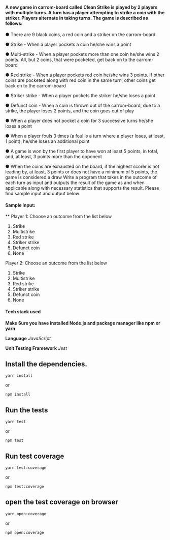 

#### A new game in carrom-board called ​Clean Strike is played by 2 players with multiple ​turn​s. A turn has a player attempting to strike a coin with the striker. Players alternate in taking turns. The game is described as follows:
● There are 9 black coins, a red coin and a striker on the carrom-board

● Strike​ - When a player pockets a coin he/she wins a point

● Multi-strike - When a player pockets more than one coin he/she wins 2 points. All, but 2
coins, that were pocketed, get back on to the carrom-board

● Red strike - When a player pockets red coin he/she wins 3 points. If other coins are
pocketed along with red coin in the same turn, other coins get back on to the
carrom-board

● Striker strike​ - When a player pockets the striker he/she loses a point

● Defunct coin - When a coin is thrown out of the carrom-board, due to a strike, the player
loses 2 points, and the coin goes out of play

● When a player does not pocket a coin for 3 successive turns he/she loses a point

● When a player ​fouls 3 times (a ​foul is a turn where a player loses, at least, 1 point),
he/she loses an additional point

● A ​game is won by the first player to have won at least 5 points, in total, and, at least, 3
points more than the opponent

● When the coins are exhausted on the board, if the highest scorer is not leading by, at
least, 3 points or does not have a minimum of 5 points, the game is considered a draw
Write a program that takes in the outcome of each turn as input and outputs the result of the game as and when applicable along with necessary statistics that supports the result.
 Please find sample input and output below:

#### Sample Input: ####
** Player 1: Choose an outcome from the list below

1. Strike
2. Multistrike
3. Red strike
4. Striker strike
5. Defunct coin
6. None

Player 2: Choose an outcome from the list below
1. Strike
2. Multistrike
3. Red strike
4. Striker strike
5. Defunct coin
6. None


#### Tech stack used

**Make Sure you have installed Node.js and package manager like npm or yarn**

**Language** 
*JavaScript* 

**Unit Testing Framework** 
*Jest*  

## Install the dependencies.

`yarn install`

or 

`npm install`

## Run the tests

`yarn test`

or 

`npm test`

## Run test coverage 

`yarn test:coverage`

or 

`npm test:coverage`

## open the test coverage on browser

`yarn open:coverage`

or 

`npm open:coverage`
